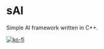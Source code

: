 # sAI
Simple AI framework written in C++.


[![ko-fi](https://ko-fi.com/img/githubbutton_sm.svg)](https://ko-fi.com/W7W23Q8TJ)
